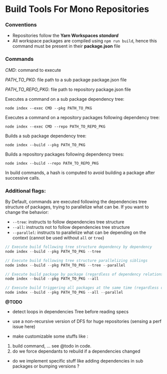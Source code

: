 # Build Tools For Mono Repositories

### Conventions

- Repositories follow the **Yarn Workspaces *standard***
- All workspace packages are compiled using ``npm run build``, hence this command must be present in their **package.json** file

### Commands

*CMD*: command to execute

*PATH_TO_PKG*: file path to a sub package package.json file

*PATH_TO_REPO_PKG*: file path to repository package.json file

Executes a command on a sub package dependency tree:

`` node index --exec CMD --pkg PATH_TO_PKG ``

Executes a command on a repository packages following dependency tree:

`` node index --exec CMD --repo PATH_TO_REPO_PKG ``

Builds a sub package dependency tree:

`` node index --build --pkg PATH_TO_PKG ``

Builds a repository packages following dependency trees:

`` node index --build --repo PATH_TO_REPO_PKG ``

In build commands, a hash is computed to avoid building a package after successive calls.

### Additional flags:
By Default, commands are executed following the dependencies tree structure of packages, trying to parallelize what can be. If you want to change the behavior:

- ``--tree``: instructs to follow dependencies tree structure
- ``--all``: instructs not to follow dependencies tree structure
- ``--parallel``: instructs to parallelize what can be depending on the context (cannot be used without ``all`` or ``tree``)

```javascript
// Execute build following tree structure dependency by dependency
node index --build --pkg PATH_TO_PKG --tree

// Execute build following tree structure parallelizing siblings
node index --build --pkg PATH_TO_PKG --tree --parallel

// Execute build package by package (regardless of dependency relations)
node index --build --pkg PATH_TO_PKG --all

// Execute build triggering all packages at the same time (regardless of dependency relations)
node index --build --pkg PATH_TO_PKG --all --parallel

```

**@TODO**

- detect loops in dependencies Tree before reading specs 

- use a non-recursive version of DFS for huge repositories (sensing a perf issue here)

- make customizable some stuffs like : 
1. build command, ... see @todo in code.
2. do we force dependants to rebuild if a dependencies changed
- do we implement specific stuff like adding dependencies in sub packages or bumping versions ?